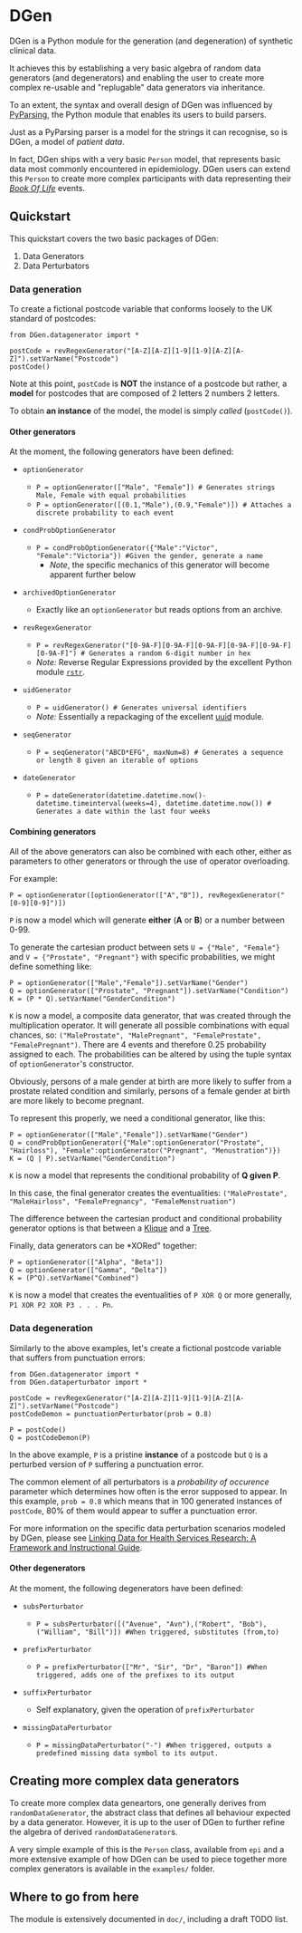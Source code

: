 # DGen

DGen is a Python module for the generation (and degeneration) of synthetic 
clinical data.

It achieves this by establishing a very basic algebra of random data generators
(and degenerators) and enabling the user to create more complex re-usable and "replugable"
data generators via inheritance.

To an extent, the syntax and overall design of DGen was influenced by [PyParsing](http://pyparsing.wikispaces.com/),
the Python module that enables its users to build parsers.

Just as a PyParsing parser is a model for the strings it can recognise, 
so is DGen, a model of *patient data*. 

In fact, DGen ships with a very basic `Person` model, that represents basic 
data most commonly encountered in epidemiology. DGen users can extend this 
`Person` to create more complex participants with data representing their 
[*Book Of Life*](https://books.google.co.uk/books?id=1iI5rHtCT-4C&lpg=PA180&ots=2kMSde3-kq&dq=%22book%20of%20life%22%20epidemiology&pg=PA180#v=onepage&q=%22book%20of%20life%22%20epidemiology&f=false) events.

## Quickstart
This quickstart covers the two basic packages of DGen:

1. Data Generators
2. Data Perturbators

### Data generation
To create a fictional postcode variable that conforms loosely to the UK
standard of postcodes:

    from DGen.datagenerator import *
    
    postCode = revRegexGenerator("[A-Z][A-Z][1-9][1-9][A-Z][A-Z]").setVarName("Postcode")
    postCode()
    
Note at this point, `postCode` is **NOT** the instance of a postcode but rather, 
a **model** for postcodes that are composed of 2 letters 2 numbers 2 letters.

To obtain **an instance** of the model, the model is simply *called* (`postCode()`).

#### Other generators

At the moment, the following generators have been defined:

* `optionGenerator`
    * `P = optionGenerator(["Male", "Female"]) # Generates strings Male, Female with equal probabilities`
    * `P = optionGenerator([(0.1,"Male"),(0.9,"Female")]) # Attaches a discrete probability to each event`

* `condProbOptionGenerator`
    * `P = condProbOptionGenerator({"Male":"Victor", "Female":"Victoria"}) #Given the gender, generate a name`
        * *Note*, the specific mechanics of this generator will become apparent further below
        
* `archivedOptionGenerator`
    * Exactly like an `optionGenerator` but reads options from an archive.
    
* `revRegexGenerator`
    * `P = revRegexGenerator("[0-9A-F][0-9A-F][0-9A-F][0-9A-F][0-9A-F][0-9A-F]") # Generates a random 6-digit number in hex`
    * *Note:* Reverse Regular Expressions provided by the excellent Python module [`rstr`](https://pypi.python.org/pypi/rstr/2.1.3).

* `uidGenerator`
    * `P = uidGenerator() # Generates universal identifiers`
    * *Note:* Essentially a repackaging of the excellent [uuid](https://docs.python.org/2/library/uuid.html) module.
    
* `seqGenerator`
    * `P = seqGenerator("ABCD*EFG", maxNum=8) # Generates a sequence or length 8 given an iterable of options`

* `dateGenerator`
    * `P = dateGenerator(datetime.datetime.now()-datetime.timeinterval(weeks=4), datetime.datetime.now()) # Generates a date within the last four weeks`
    
#### Combining generators
All of the above generators can also be combined with each other, either 
as parameters to other generators or through the use of operator overloading. 

For example:

`P = optionGenerator([optionGenerator(["A","B"]), revRegexGenerator("[0-9][0-9]")])`

`P` is now a model which will generate **either** (**A** or **B**) or a number between 0-99.

To generate the cartesian product between sets `U = {"Male", "Female"}` and `V = {"Prostate", "Pregnant"}` with 
specific probabilities, we might define something like:

    P = optionGenerator(["Male","Female"]).setVarName("Gender")
    Q = optionGenerator(["Prostate", "Pregnant"]).setVarName("Condition")
    K = (P * Q).setVarName("GenderCondition")
    
`K` is now a model, a composite data generator, that was created through the multiplication 
operator. It will generate all possible combinations with equal chances, so:
`("MaleProstate", "MalePregnant", "FemaleProstate", "FemalePregnant")`. There are 4 events
and therefore 0.25 probability assigned to each. The probabilities can be altered by using 
the tuple syntax of `optionGenerator`'s constructor.

Obviously, persons of a male gender at birth are more likely to suffer from 
a prostate related condition and similarly, persons of a female gender at birth
are more likely to become pregnant.

To represent this properly, we need a conditional generator, like this:

    P = optionGenerator(["Male","Female"]).setVarName("Gender")
    Q = condProbOptionGenerator({"Male":optionGenerator("Prostate", "Hairloss"), "Female":optionGenerator("Pregnant", "Menustration")})
    K = (Q | P).setVarName("GenderCondition")
    
`K` is now a model that represents the conditional probability of **Q given P**.

In this case, the final generator creates the eventualities:
`("MaleProstate", "MaleHairloss", "FemalePregnancy", "FemaleMenstruation")`

The difference between the cartesian product and conditional probability generator options
is that between a [Klique](https://en.wikipedia.org/wiki/Klique) and a [Tree](https://en.wikipedia.org/wiki/Tree_(graph_theory)).

Finally, data generators can be *XORed" together:

    P = optionGenerator(["Alpha", "Beta"])
    Q = optionGenerator(["Gamma", "Delta"])
    K = (P^Q).setVarName("Combined")
    
`K` is now a model that creates the eventualities of `P XOR Q` or more 
generally, `P1 XOR P2 XOR P3 . . . Pn`.


### Data degeneration
Similarly to the above examples, let's create a fictional postcode variable 
that suffers from punctuation errors:

    from DGen.datagenerator import *
    from DGen.dataperturbator import *
    
    postCode = revRegexGenerator("[A-Z][A-Z][1-9][1-9][A-Z][A-Z]").setVarName("Postcode")
    postCodeDemon = punctuationPerturbator(prob = 0.8)
    
    P = postCode()
    Q = postCodeDemon(P)
    
In the above example, `P` is a pristine **instance** of a postcode but `Q` is a 
perturbed version of `P` suffering a punctuation error.

The common element of all perturbators is a *probability of occurence* parameter 
which determines how often is the error supposed to appear. In this example, `prob = 0.8` 
which means that in 100 generated instances of `postCode`, 80% of them would appear 
to suffer a punctuation error.

For more information on the specific data perturbation scenarios modeled by DGen, 
please see [Linking Data for Health Services Research: A Framework and Instructional Guide](https://www.ncbi.nlm.nih.gov/books/NBK253312/).

#### Other degenerators

At the moment, the following degenerators have been defined:

* `subsPerturbator`
    * `P = subsPerturbator([("Avenue", "Avn"),("Robert", "Bob"),("William", "Bill")]) #When triggered, substitutes (from,to)`

* `prefixPerturbator`
    * `P = prefixPerturbator(["Mr", "Sir", "Dr", "Baron"]) #When triggered, adds one of the prefixes to its output`
    
* `suffixPerturbator`
    * Self explanatory, given the operation of `prefixPerturbator`

* `missingDataPerturbator`
    * `P = missingDataPerturbator("-") #When triggered, outputs a predefined missing data symbol to its output.`

## Creating more complex data generators
To create more complex data geneartors, one generally derives from `randomDataGenerator`, the abstract class 
that defines all behaviour expected by a data generator. However, it is up to the user of DGen to further refine 
the algebra of derived `randomDataGenerator`s.

A very simple example of this is the `Person` class, available from `epi` and a more extensive 
example of how DGen can be used to piece together more complex generators is available in the `examples/` folder.


## Where to go from here
The module is extensively documented in `doc/`, including a draft TODO list.
